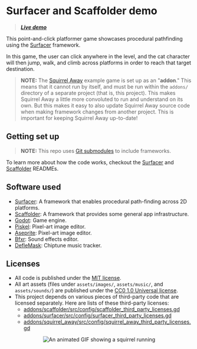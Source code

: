 # Surfacer and Scaffolder demo

> _**[Live demo](https://snoringcat.games/play/squirrel-away)**_

This point-and-click platformer game showcases procedural pathfinding using the [Surfacer](https://github.com/SnoringCatGames/surfacer/) framework.

In this game, the user can click anywhere in the level, and the cat character will then jump, walk, and climb across platforms in order to reach that target destination.

> **NOTE:** The [Squirrel Away](https://github.com/SnoringCatGames/squirrel_away) example game is set up as an "**addon**." This means that it cannot run by itself, and must be run within the `addons/` directory of a separate project (that is, this project). This makes Squirrel Away a little more convoluted to run and understand on its own. But this makes it easy to also update Squirrel Away source code when making framework changes from another project. This is important for keeping Squirrel Away up-to-date!

## Getting set up

> **NOTE:** This repo uses [Git submodules](https://git-scm.com/book/en/v2/Git-Tools-Submodules) to include frameworks.

To learn more about how the code works, checkout the [Surfacer](https://github.com/SnoringCatGames/surfacer/) and [Scaffolder](https://github.com/SnoringCatGames/scaffolder/) READMEs.

## Software used

-   [Surfacer](https://github.com/SnoringCatGames/surfacer/): A framework that enables procedural path-finding across 2D platforms.
-   [Scaffolder](https://github.com/SnoringCatGames/scaffolder/): A framework that provides some general app infrastructure.
-   [Godot](https://godotengine.org/): Game engine.
-   [Piskel](https://www.piskelapp.com/user/5663844106502144): Pixel-art image editor.
-   [Aseprite](https://www.aseprite.org/): Pixel-art image editor.
-   [Bfxr](https://www.bfxr.net/): Sound effects editor.
-   [DefleMask](https://deflemask.com/): Chiptune music tracker.

## Licenses

-   All code is published under the [MIT license](LICENSE).
-   All art assets (files under `assets/images/`, `assets/music/`, and `assets/sounds/`) are published under the [CC0 1.0 Universal license](https://creativecommons.org/publicdomain/zero/1.0/deed.en).
-   This project depends on various pieces of third-party code that are licensed separately. Here are lists of these third-party licenses:
    -   [addons/scaffolder/src/config/scaffolder_third_party_licenses.gd](https://github.com/SnoringCatGames/scaffolder/blob/master/src/config/scaffolder_third_party_licenses.gd)
    -   [addons/surfacer/src/config/surfacer_third_party_licenses.gd](https://github.com/SnoringCatGames/surfacer/blob/master/src/config/surfacer_third_party_licenses.gd)
    -   [addons/squirrel_away/src/config/squirrel_away_third_party_licenses.gd](https://github.com/SnoringCatGames/squirrel_away/blob/master/src/config/squirrel_away_third_party_licenses.gd)

<p align="center">
  <img src="addons/squirrel_away/assets/images/loading.gif"
       alt="An animated GIF showing a squirrel running">
</p>
